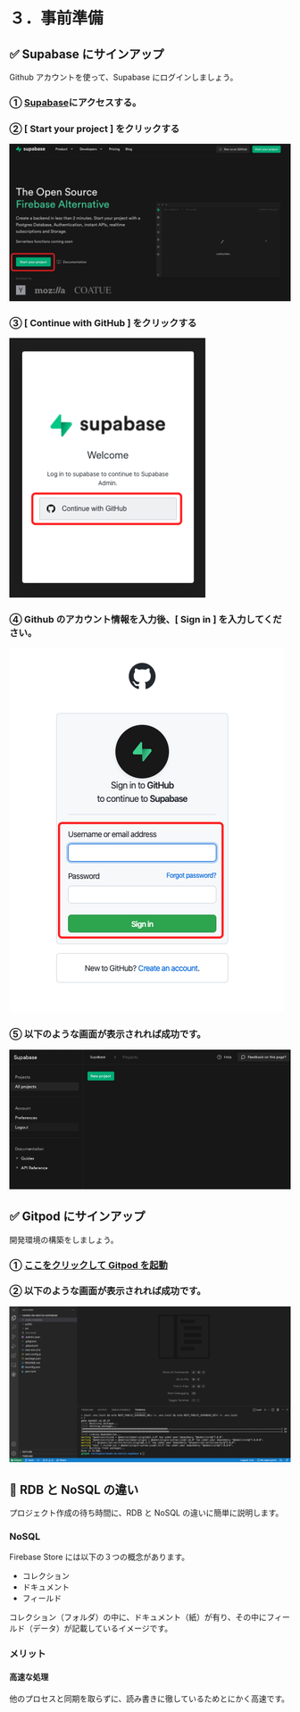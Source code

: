 # ３．事前準備

## ✅ Supabase にサインアップ

Github アカウントを使って、Supabase にログインしましょう。

### ① [Supabase](https://supabase.com/)にアクセスする。

### ② [ Start your project ] をクリックする

![gras](010_supabase-1.png)

### ③ [ Continue with GitHub ] をクリックする

![gras](020_supabase-2.png)

### ④ Github のアカウント情報を入力後、[ Sign in ] を入力してください。

![gras](030_supabase-3.png)

### ⑤ 以下のような画面が表示されれば成功です。

![gras](040_supabase-4.png)

## ✅ Gitpod にサインアップ

開発環境の構築をしましょう。

### ① [ここをクリックして Gitpod を起動](https://gitpod.io/#https://github.com/AkiUnleash/hands-on-nextjs-supabase/tree/main)

### ② 以下のような画面が表示されれば成功です。

![gras](050_gitpod-1.png)

## 🤔 RDB と NoSQL の違い

プロジェクト作成の待ち時間に、RDB と NoSQL の違いに簡単に説明します。

### NoSQL

Firebase Store には以下の３つの概念があります。

- コレクション
- ドキュメント
- フィールド

コレクション（フォルダ）の中に、ドキュメント（紙）が有り、その中にフィールド（データ）が記載しているイメージです。

### メリット

#### 高速な処理

他のプロセスと同期を取らずに、読み書きに徹しているためとにかく高速です。
